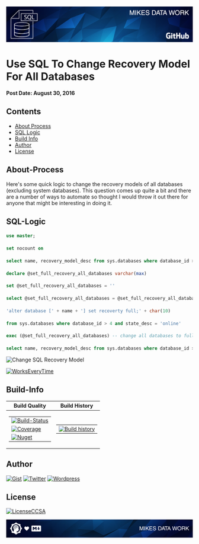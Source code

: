 ![MIKES DATA WORK GIT REPO](https://raw.githubusercontent.com/mikesdatawork/images/master/git_mikes_data_work_banner_01.png "Mikes Data Work")        

# Use SQL To Change Recovery Model For All Databases
**Post Date: August 30, 2016**        



## Contents    
- [About Process](##About-Process)  
- [SQL Logic](#SQL-Logic)  
- [Build Info](#Build-Info)  
- [Author](#Author)  
- [License](#License)       

## About-Process

<p>Here's some quick logic to change the recovery models of all databases (excluding system databases). This question comes up quite a bit and there are a number of ways to automate so thought I would throw it out there for anyone that might be interesting in doing it.</p>     


## SQL-Logic
```SQL
use master;
 
set nocount on
 
select name, recovery_model_desc from sys.databases where database_id > 4 order by name asc -- check recovery model for all databases.
 
declare @set_full_recovery_all_databases varchar(max)
 
set @set_full_recovery_all_databases = ''
 
select @set_full_recovery_all_databases = @set_full_recovery_all_databases +
 
'alter database [' + name + '] set recoverty full;' + char(10)
 
from sys.databases where database_id > 4 and state_desc = 'online'
 
exec (@set_full_recovery_all_databases) -- change all databases to full recovery.
 
select name, recovery_model_desc from sys.databases where database_id > 4 order by name asc -- check recovery model again to confirm.
```

![Change SQL Recovery Model]( https://mikesdatawork.files.wordpress.com/2016/08/image0014.png "Change Recovery For SQL Databases")
 


[![WorksEveryTime](https://forthebadge.com/images/badges/60-percent-of-the-time-works-every-time.svg)](https://shitday.de/)

## Build-Info

| Build Quality | Build History |
|--|--|
|<table><tr><td>[![Build-Status](https://ci.appveyor.com/api/projects/status/pjxh5g91jpbh7t84?svg?style=flat-square)](#)</td></tr><tr><td>[![Coverage](https://coveralls.io/repos/github/tygerbytes/ResourceFitness/badge.svg?style=flat-square)](#)</td></tr><tr><td>[![Nuget](https://img.shields.io/nuget/v/TW.Resfit.Core.svg?style=flat-square)](#)</td></tr></table>|<table><tr><td>[![Build history](https://buildstats.info/appveyor/chart/tygerbytes/resourcefitness)](#)</td></tr></table>|

## Author

[![Gist](https://img.shields.io/badge/Gist-MikesDataWork-<COLOR>.svg)](https://gist.github.com/mikesdatawork)
[![Twitter](https://img.shields.io/badge/Twitter-MikesDataWork-<COLOR>.svg)](https://twitter.com/mikesdatawork)
[![Wordpress](https://img.shields.io/badge/Wordpress-MikesDataWork-<COLOR>.svg)](https://mikesdatawork.wordpress.com/)

 
## License
[![LicenseCCSA](https://img.shields.io/badge/License-CreativeCommonsSA-<COLOR>.svg)](https://creativecommons.org/share-your-work/licensing-types-examples/)

![Mikes Data Work](https://raw.githubusercontent.com/mikesdatawork/images/master/git_mikes_data_work_banner_02.png "Mikes Data Work")

